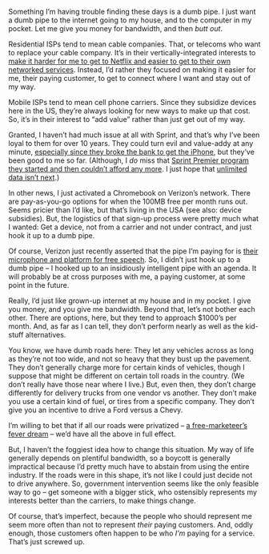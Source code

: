 Something I&#8217;m having trouble finding these days is a dumb pipe. I just want a dumb pipe to the internet going to my house, and to the computer in my pocket. Let me give you money for bandwidth, and then *butt out*. <!--more-->

Residential ISPs tend to mean cable companies. That, or telecoms who want to replace your cable company. It&#8217;s in their vertically-integrated interests to [make it harder for me to get to Netflix and easier to get to their own networked services][1]. Instead, I&#8217;d rather they focused on making it easier for me, their paying customer, to get to connect where I want and stay out of my way.

Mobile ISPs tend to mean cell phone carriers. Since they subsidize devices here in the US, they&#8217;re always looking for new ways to make up that cost. So, it&#8217;s in their interest to &#8220;add value&#8221; rather than just get out of my way.

Granted, I haven&#8217;t had much issue at all with Sprint, and that&#8217;s why I&#8217;ve been loyal to them for over 10 years. They could turn evil and value-addy at any minute, [especially since they broke the bank to get the iPhone][2], but they&#8217;ve been good to me so far. (Although, I *do* miss that [Sprint Premier program they started and then couldn&#8217;t afford any more][3]. I just hope that [unlimited data isn&#8217;t next][4].)

In other news, I just activated a Chromebook on Verizon&#8217;s network. There are pay-as-you-go options for when the 100MB free per month runs out. Seems pricier than I&#8217;d like, but that&#8217;s living in the USA (see also: device subsidies). But, the logistics of that sign-up process were pretty much what I wanted: Get a device, not from a carrier and not under contract, and just hook it up to a dumb pipe.

Of course, Verizon just recently asserted that the pipe I&#8217;m paying for is [their microphone and platform for free speech][5]. So, I didn&#8217;t just hook up to a dumb pipe &#8211; I hooked up to an insidiously intelligent pipe with an agenda. It will probably be at cross purposes with me, a paying customer, at some point in the future.

Really, I&#8217;d just like grown-up internet at my house and in my pocket. I give you money, and you give me bandwidth. Beyond that, let&#8217;s not bother each other. There are options, here, but they tend to approach $1000&#8217;s per month. And, as far as I can tell, they don&#8217;t perform nearly as well as the kid-stuff alternatives.

You know, we have dumb roads here: They let any vehicles across as long as they&#8217;re not too wide, and not so heavy that they bust up the pavement. They don&#8217;t generally charge more for certain kinds of vehicles, though I suppose that might be different on certain toll roads in the country. (We don&#8217;t really have those near where I live.) But, even then, they don&#8217;t charge differently for delivery trucks from one vendor vs another. They don&#8217;t make you use a certain kind of fuel, or tires from a specific company. They don&#8217;t give you an incentive to drive a Ford versus a Chevy.

I&#8217;m willing to bet that if all our roads were privatized &#8211; [a free-marketeer&#8217;s fever dream][6] &#8211; we&#8217;d have all the above in full effect.

But, I haven&#8217;t the foggiest idea how to change this situation. My way of life generally depends on plentiful bandwidth, so a boycott is generally impractical because I&#8217;d pretty much have to abstain from using the entire industry. If the roads were in this shape, it&#8217;s not like I could just decide not to drive anywhere. So, government intervention seems like the only feasible way to go &#8211; get someone with a bigger stick, who ostensibly represents my interests better than the carriers, to make things change.

Of course, that&#8217;s imperfect, because the people who should represent me seem more often than not to represent *their* paying customers. And, oddly enough, those customers often happen to be who *I&#8217;m* paying for a service. That&#8217;s just screwed up.

 [1]: http://articles.latimes.com/2012/may/17/entertainment/la-et-ct-comcast-netflix-20120517
 [2]: http://money.cnn.com/2012/02/08/technology/sprint_earnings/index.htm?iid=EL
 [3]: http://community.sprint.com/baw/community/sprintblogs/blog/2011/09/15/sprint-discontinuing-sprint-premier
 [4]: http://www.brighthand.com/default.asp?newsID=17990&news=Sprint+Unlimited+Data
 [5]: http://arstechnica.com/tech-policy/2012/07/verizon-net-neutrality-violates-our-free-speech-rights/
 [6]: http://en.wikipedia.org/wiki/Free-market_roads "If you really think private roads are the ideal, tell me how they'd end up different than the bandwidth stagnation we have in the USA"
